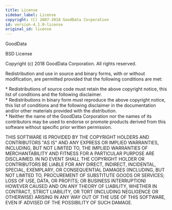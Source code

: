 ```yaml
---
title: License
sidebar_label: License
copyright: (C) 2007-2018 GoodData Corporation
id: version-4.1.0-license
original_id: license
---
```


GoodData

BSD License

Copyright \(c\) 2018 GoodData Corporation. All rights reserved.

Redistribution and use in source and binary forms, with or without modification, are permitted provided that the following conditions are met:

\* Redistributions of source code must retain the above copyright notice, this list of conditions and the following disclaimer.  
\* Redistributions in binary form must reproduce the above copyright notice, this list of conditions and the following disclaimer in the documentation and/or other materials provided with the distribution.  
\* Neither the name of the GoodData Corporation nor the names of its contributors may be used to endorse or promote products derived from this software without specific prior written permission.

THIS SOFTWARE IS PROVIDED BY THE COPYRIGHT HOLDERS AND CONTRIBUTORS "AS IS" AND ANY EXPRESS OR IMPLIED WARRANTIES, INCLUDING, BUT NOT LIMITED TO, THE IMPLIED WARRANTIES OF MERCHANTABILITY AND FITNESS FOR A PARTICULAR PURPOSE ARE DISCLAIMED. IN NO EVENT SHALL THE COPYRIGHT HOLDER OR CONTRIBUTORS BE LIABLE FOR ANY DIRECT, INDIRECT, INCIDENTAL, SPECIAL, EXEMPLARY, OR CONSEQUENTIAL DAMAGES \(INCLUDING, BUT NOT LIMITED TO, PROCUREMENT OF SUBSTITUTE GOODS OR SERVICES; LOSS OF USE, DATA, OR PROFITS; OR BUSINESS INTERRUPTION\) HOWEVER CAUSED AND ON ANY THEORY OF LIABILITY, WHETHER IN CONTRACT, STRICT LIABILITY, OR TORT \(INCLUDING NEGLIGENCE OR OTHERWISE\) ARISING IN ANY WAY OUT OF THE USE OF THIS SOFTWARE, EVEN IF ADVISED OF THE POSSIBILITY OF SUCH DAMAGE.
